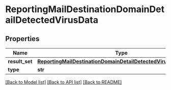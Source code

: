 # ReportingMailDestinationDomainDetailDetectedVirusData

## Properties
Name | Type | Description | Notes
------------ | ------------- | ------------- | -------------
**result_set** | [**ReportingMailDestinationDomainDetailDetectedVirusDataResultSet**](ReportingMailDestinationDomainDetailDetectedVirusDataResultSet.md) |  | [optional] 
**type** | **str** |  | [optional] 

[[Back to Model list]](../README.md#documentation-for-models) [[Back to API list]](../README.md#documentation-for-api-endpoints) [[Back to README]](../README.md)

